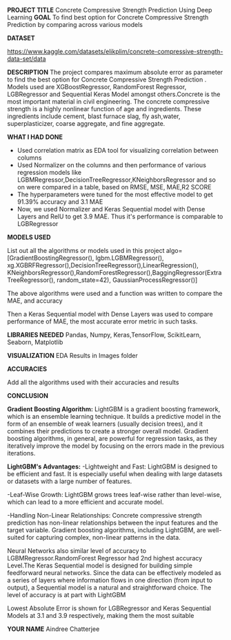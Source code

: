 **PROJECT TITLE**
Concrete Compressive Strength Prediction Using Deep Learning
**GOAL**
To find best option for Concrete Compressive Strength Prediction by comparing across various models

**DATASET**

https://www.kaggle.com/datasets/elikplim/concrete-compressive-strength-data-set/data

**DESCRIPTION**
The project compares maximum absolute error as parameter to find the best option for Concrete Compressive Strength Prediction . Models used are XGBoostRegressor, RandomForest Regressor, LGBRegressor and Sequential Keras Model amongst others.Concrete is the most important material in civil engineering. The concrete compressive strength is a highly nonlinear function of age and
ingredients. These ingredients include cement, blast furnace slag, fly ash,water, superplasticizer, coarse aggregate, and fine aggregate.

**WHAT I HAD DONE**
- Used correlation matrix as EDA tool for visualizing correlation between columns
- Used Normalizer on the columns and then performance of  various regression models like LGBMRegressor,DecisionTreeRegressor,KNeighborsRegressor and so on were compared in a table, based on RMSE, MSE, MAE,R2 SCORE
- The hyperparameters were tuned for the most effective model to get 91.39% accuracy and 3.1 MAE
- Now, we used Normalizer and Keras Sequential model with Dense Layers and RelU to get 3.9 MAE. Thus it's performance is comparable to LGBRegressor

**MODELS USED**

List out all the algorithms or models used in this project
algo=[GradientBoostingRegressor(), lgbm.LGBMRegressor(), xg.XGBRFRegressor(),DecisionTreeRegressor(),LinearRegression(),
     KNeighborsRegressor(),RandomForestRegressor(),BaggingRegressor(ExtraTreeRegressor(), random_state=42),
     GaussianProcessRegressor()]

The above algorithms were used and a function was written to compare the MAE, and accuracy

Then a Keras Sequential model with  Dense Layers was used to compare performance of MAE, the most accurate error metric in such tasks.


**LIBRARIES NEEDED**
Pandas, Numpy, Keras,TensorFlow, ScikitLearn, Seaborn, Matplotlib

**VISUALIZATION**
EDA Results in Images folder

**ACCURACIES**

Add all the algorithms used with their accuracies and results


**CONCLUSION**

**Gradient Boosting Algorithm:**
LightGBM is a gradient boosting framework, which is an ensemble learning technique. It builds a predictive model in the form of an ensemble of weak learners (usually decision trees), and it combines their predictions to create a stronger overall model.
Gradient boosting algorithms, in general, are powerful for regression tasks, as they iteratively improve the model by focusing on the errors made in the previous iterations.

**LightGBM's Advantages:**
-Lightweight and Fast: LightGBM is designed to be efficient and fast. It is especially useful when dealing with large datasets or datasets with a large number of features.

-Leaf-Wise Growth: LightGBM grows trees leaf-wise rather than level-wise, which can lead to a more efficient and accurate model.

-Handling Non-Linear Relationships:
Concrete compressive strength prediction has non-linear relationships between the input features and the target variable. Gradient boosting algorithms, including LightGBM, are well-suited for capturing complex, non-linear patterns in the data.

Neural Networks also similar level of accuracy to LGBMRegressor.RandomForest Regressor had 2nd highest accuracy Level.The Keras Sequential model is designed for building simple feedforward neural networks. Since the data can be effectively modeled as a series of layers where information flows in one direction (from input to output), a Sequential model is a natural and straightforward choice. The level of accuracy is at part with LightGBM

Lowest Absolute Error is shown for LGBRegressor and Keras Sequential Models at 3.1 and 3.9 respectively, making them the most suitable

**YOUR NAME**
Aindree Chatterjee

